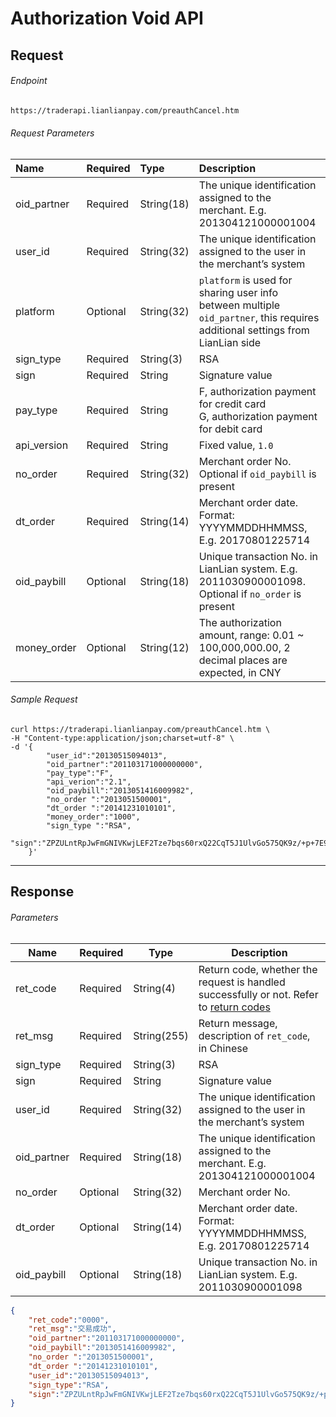 # Authorization Void API

## Request

###### Endpoint

```html
https://traderapi.lianlianpay.com/preauthCancel.htm
```

###### Request Parameters

|Name|Required|Type|Description|
|:---|:---|:---|:---|
|oid_partner|Required|String(18)|The unique identification assigned to the merchant. E.g. 201304121000001004|
|user_id|Required|String(32)|The unique identification assigned to the user in the merchant’s system|
|platform|Optional|String(32)| ```platform``` is used for sharing user info between multiple ```oid_partner```, this requires additional settings from LianLian side|
|sign_type|Required|String(3)|RSA |
|sign|Required|String|Signature value|
|pay_type|Required|String| F, authorization payment for credit card <br> G, authorization payment for debit card |
|api_version|Required|String|Fixed value, ```1.0```|
|no_order|Required|String(32)|Merchant order No. Optional if ```oid_paybill``` is present |
|dt_order|Required|String(14)|Merchant order date. Format: YYYYMMDDHHMMSS, E.g. 20170801225714|
|oid_paybill|Optional|String(18)|Unique transaction No. in LianLian system. E.g. 2011030900001098. Optional if ```no_order``` is present |
|money_order|Optional|String(12)|The authorization amount, range: 0.01 ~ 100,000,000.00, 2 decimal places are expected, in CNY|

###### Sample Request

```curl
curl https://traderapi.lianlianpay.com/preauthCancel.htm \
-H "Content-type:application/json;charset=utf-8" \
-d '{
    	"user_id":"20130515094013",
    	"oid_partner":"201103171000000000",
    	"pay_type":"F",
    	"api_verion":"2.1",
    	"oid_paybill":"2013051416009982",
    	"no_order ":"2013051500001",
    	"dt_order ":"20141231010101",
    	"money_order":"1000",
    	"sign_type ":"RSA",
    	"sign":"ZPZULntRpJwFmGNIVKwjLEF2Tze7bqs60rxQ22CqT5J1UlvGo575QK9z/+p+7E9cOoRoWzqR6xHZ6WVv3dloyGKDR0btvrdqPgUAoeaX/YOWzTh00vwcQ+HBtXE+vPTfAqjCTxiiSJEOY7ATCF1q7iP3sfQxhS0nDUug1LP3OLk="
    }'
```

***

## Response

###### Parameters

|Name|Required|Type|Description|
|---|---|---|---|
|ret_code|Required|String(4)|Return code, whether the request is handled successfully or not. Refer to [return codes](return_code.md)|
|ret_msg|Required|String(255)|Return message, description of ```ret_code```, in Chinese|
|sign_type|Required|String(3)|RSA |
|sign|Required|String|Signature value|
|user_id|Required|String(32)|The unique identification assigned to the user in the merchant’s system|
|oid_partner|Required|String(18)|The unique identification assigned to the merchant. E.g. 201304121000001004|
|no_order|Optional|String(32)|Merchant order No.|
|dt_order|Optional|String(14)|Merchant order date. Format: YYYYMMDDHHMMSS, E.g. 20170801225714|
|oid_paybill|Optional|String(18)|Unique transaction No. in LianLian system. E.g. 2011030900001098|

```json
{
	"ret_code":"0000",
	"ret_msg":"交易成功",
	"oid_partner":"201103171000000000",
	"oid_paybill":"2013051416009982",
	"no_order ":"2013051500001",
	"dt_order ":"20141231010101",
	"user_id":"20130515094013",
	"sign_type":"RSA", 
	"sign":"ZPZULntRpJwFmGNIVKwjLEF2Tze7bqs60rxQ22CqT5J1UlvGo575QK9z/+p+7E9cOoRoWzqR6xHZ6WVv3dloyGKDR0btvrdqPgUAoeaX/YOWzTh00vwcQ+HBtXE+vPTfAqjCTxiiSJEOY7ATCF1q7iP3sfQxhS0nDUug1LP3OLk="
}
```